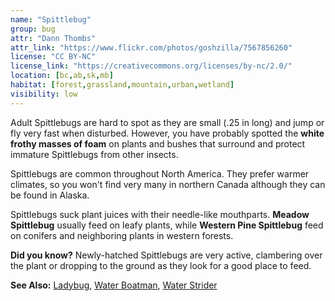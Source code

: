 ```yaml
---
name: "Spittlebug"
group: bug
attr: "Dann Thombs"
attr_link: "https://www.flickr.com/photos/goshzilla/7567856260"
license: "CC BY-NC"
license_link: "https://creativecommons.org/licenses/by-nc/2.0/"
location: [bc,ab,sk,mb]
habitat: [forest,grassland,mountain,urban,wetland]
visibility: low
---
```

Adult Spittlebugs are hard to spot as they are small (.25 in long) and jump or fly very fast when disturbed. However, you have probably spotted the **white frothy masses of foam** on plants and bushes that surround and protect immature Spittlebugs from other insects.

Spittlebugs are common throughout North America. They prefer warmer climates, so you won't find very many in northern Canada although they can be found in Alaska.

Spittlebugs suck plant juices with their needle-like mouthparts. **Meadow Spittlebug** usually feed on leafy plants, while **Western Pine Spittlebug** feed on conifers and neighboring plants in western forests.

**Did you know?** Newly-hatched Spittlebugs are very active, clambering over the plant or dropping to the ground as they look for a good place to feed.

<!-- generated, do not edit -->
**See Also:**
[Ladybug](/insects/ladybug),
[Water Boatman](/insects/watboat),
[Water Strider](/insects/watstrid)

